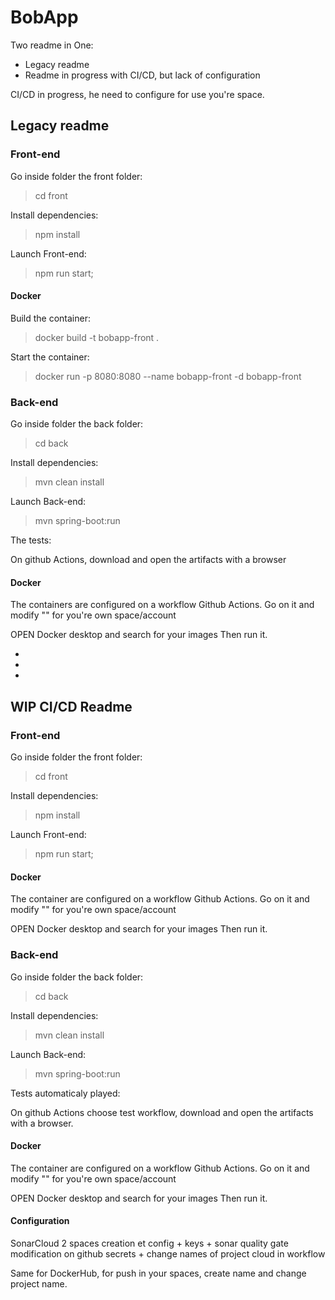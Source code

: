 # BobApp

Two readme in One:

- Legacy readme
- Readme in progress with CI/CD, but lack of configuration

CI/CD in progress, he need to configure for use you're space.


## Legacy readme

### Front-end 

Go inside folder the front folder:

> cd front

Install dependencies:

> npm install

Launch Front-end:

> npm run start;

#### Docker

Build the container:

> docker build -t bobapp-front .

Start the container:

> docker run -p 8080:8080 --name bobapp-front -d bobapp-front

### Back-end

Go inside folder the back folder:

> cd back

Install dependencies:

> mvn clean install

Launch Back-end:

>  mvn spring-boot:run

The tests:

On github Actions, download and open the artifacts with a browser

#### Docker

The containers are configured on a workflow Github Actions.
Go on it and modify "" for you're own space/account

OPEN Docker desktop and search for your images 
Then run it.

-
-
-

## WIP CI/CD Readme

### Front-end 

Go inside folder the front folder:

> cd front

Install dependencies:

> npm install

Launch Front-end:

> npm run start;

#### Docker

The container are configured on a workflow Github Actions.
Go on it and modify "" for you're own space/account

OPEN Docker desktop and search for your images 
Then run it.

### Back-end

Go inside folder the back folder:

> cd back

Install dependencies:

> mvn clean install

Launch Back-end:

>  mvn spring-boot:run

Tests automaticaly played:

On github Actions choose test workflow, download and open the artifacts with a browser.


#### Docker

The container are configured on a workflow Github Actions.
Go on it and modify "" for you're own space/account

OPEN Docker desktop and search for your images 
Then run it.

#### Configuration

SonarCloud 2 spaces creation et config + keys + sonar quality gate 
modification on github secrets + change names of project cloud in workflow

Same for DockerHub, for push in your spaces, create name and change project name. 
